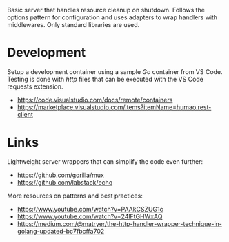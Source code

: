 Basic server that handles resource cleanup on shutdown. Follows the options pattern for configuration and uses adapters to wrap handlers with middlewares. Only standard libraries are used.

# Development

Setup a development container using a sample _Go_ container from VS Code. Testing is done with _http_ files that can be executed with the VS Code requests extension.

  * https://code.visualstudio.com/docs/remote/containers
  * https://marketplace.visualstudio.com/items?itemName=humao.rest-client

# Links

Lightweight server wrappers that can simplify the code even further:

  * https://github.com/gorilla/mux
  * https://github.com/labstack/echo

More resources on patterns and best practices:

  * https://www.youtube.com/watch?v=PAAkCSZUG1c
  * https://www.youtube.com/watch?v=24lFtGHWxAQ
  * https://medium.com/@matryer/the-http-handler-wrapper-technique-in-golang-updated-bc7fbcffa702
